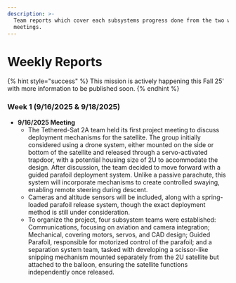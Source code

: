 ```yaml
---
description: >-
  Team reports which cover each subsystems progress done from the two weekly
  meetings.
---
```


# Weekly Reports

{% hint style="success" %}
This mission is actively happening this Fall 25' with more information to be published soon.
{% endhint %}

### Week 1 (9/16/2025 & 9/18/2025)

* **9/16/2025 Meeting**
  * The Tethered-Sat 2A team held its first project meeting to discuss deployment mechanisms for the satellite. The group initially considered using a drone system, either mounted on the side or bottom of the satellite and released through a servo-activated trapdoor, with a potential housing size of 2U to accommodate the design. After discussion, the team decided to move forward with a guided parafoil deployment system. Unlike a passive parachute, this system will incorporate mechanisms to create controlled swaying, enabling remote steering during descent.
  * Cameras and altitude sensors will be included, along with a spring-loaded parafoil release system, though the exact deployment method is still under consideration.&#x20;
  * To organize the project, four subsystem teams were established: Communications, focusing on aviation and camera integration; Mechanical, covering motors, servos, and CAD design; Guided Parafoil, responsible for motorized control of the parafoil; and a separation system team, tasked with developing a scissor-like snipping mechanism mounted separately from the 2U satellite but attached to the balloon, ensuring the satellite functions independently once released.
